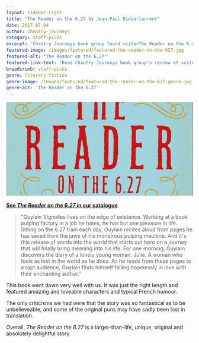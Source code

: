 ```yaml
---
layout: sidebar-right
title: "The Reader on the 6.27 by Jean-Paul Didierlaurent"
date: 2017-07-04
author: chantry-journeys
category: staff-picks
excerpt: 'Chantry Journeys book group found <cite>The Reader on the 6.27</cite> a larger-than-life, unique, original and absolutely delightful story.'
featured-image: /images/featured/featured-the-reader-on-the-627.jpg
featured-alt: "The Reader on the 6.27"
featured-link-text: "Read Chantry Journeys book group's review of <cite>The Reader on the 6.27</cite>"
breadcrumb: staff-picks
genre: literary-fiction
genre-image: /images/featured/featured-the-reader-on-the-627-genre.jpg
genre-alt: 'The Reader on the 6.27'
---
```


![The Reader on the 6.27](/images/featured/featured-the-reader-on-the-627.jpg)

**[See <cite>The Reader on the 6.27</cite> in our catalogue](https://suffolk.spydus.co.uk/cgi-bin/spydus.exe/ENQ/OPAC/BIBENQ?BRN=1923911)**

> "Guylain Vignolles lives on the edge of existence. Working at a book pulping factory in a job he hates, he has but one pleasure in life. Sitting on the 6.27 train each day, Guylain recites aloud from pages he has saved from the jaws of his monstrous pulping machine. And it's this release of words into the world that starts our hero on a journey that will finally bring meaning into his life. For one morning, Guylain discovers the diary of a lonely young woman: Julie. A woman who feels as lost in the world as he does. As he reads from these pages to a rapt audience, Guylain finds himself falling hopelessly in love with their enchanting author."

This book went down very well with us. It was just the right length and featured amazing and loveable characters and typical French humour.

The only criticisms we had were that the story was so fantastical as to be unbelieveable, and some of the original puns may have sadly been lost in translation.

Overall, <cite>The Reader on the 6.27</cite> is a larger-than-life, unique, original and absolutely delightful story.
